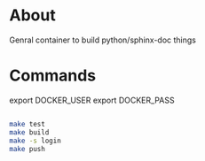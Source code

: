 # About

Genral container to build python/sphinx-doc things

# Commands

export DOCKER_USER
export DOCKER_PASS

```bash

make test
make build
make -s login
make push
```


